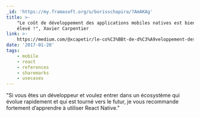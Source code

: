 ```yaml
---
_id: 'https://my.framasoft.org/u/borisschapira/?AmAKAg'
title: >-
    "Le coût de développement des applications mobiles natives est bien trop
    élevé !", Xavier Carpentier
link: >-
    https://medium.com/@xcapetir/le-co%C3%BBt-de-d%C3%A9veloppement-des-applications-mobiles-natives-est-bien-trop-%C3%A9lev%C3%A9-7a2234c53c96#.q4isddmgy
date: '2017-01-20'
tags:
    - mobile
    - react
    - references
    - sharemarks
    - usecases
---
```


<div class="markdown"><p>&quot;Si vous êtes un développeur et voulez entrer dans un écosystème qui évolue rapidement et qui est tourné vers le futur, je vous recommande fortement d’apprendre à utiliser React Native.&quot;
</p></div>
